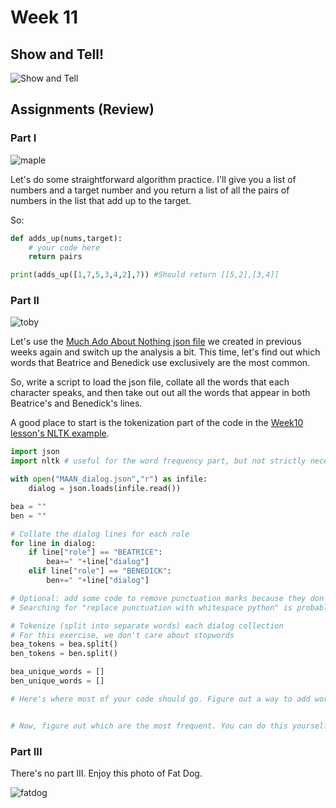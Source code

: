 # Week 11

## Show and Tell!
![Show and Tell](assets/showtell.gif)

## Assignments (Review)

### Part I
![maple](assets/maple.jpg)

Let's do some straightforward  algorithm practice. I'll give you a list of numbers and a target number and you return a list of all the pairs of numbers in the list that add up to the target. 

So:

```python
def adds_up(nums,target):
    # your code here
    return pairs

print(adds_up([1,7,5,3,4,2],7)) #Should return [[5,2],[3,4]]
```

### Part II
![toby](assets/toby.jpg)

Let's use the [Much Ado About Nothing json file](answers/MAAN_dialog.json) we created in previous weeks again and switch up the analysis a bit. This time, let's find out which words that Beatrice and Benedick use exclusively are the most common.

So, write a script to load the json file, collate all the words that each character speaks, and then take out out all the words that appear in both Beatrice's and Benedick's lines.

A good place to start is the tokenization part of the code in the [Week10 lesson's NLTK example](https://github.com/scholarslab/CodeLab/blob/master/Week10/lesson.md#example-nltk).

```python
import json
import nltk # useful for the word frequency part, but not strictly necessary.

with open("MAAN_dialog.json","r") as infile:
    dialog = json.loads(infile.read())

bea = ""
ben = ""

# Collate the dialog lines for each role 
for line in dialog:
    if line["role"] == "BEATRICE":
        bea+=" "+line["dialog"]
    elif line["role"] == "BENEDICK":
        ben+=" "+line["dialog"]

# Optional: add some code to remove punctuation marks because they don't matter to us
# Searching for "replace punctuation with whitespace python" is probably a good idea here.

# Tokenize (split into separate words) each dialog collection
# For this exercise, we don't care about stopwords
bea_tokens = bea.split()
ben_tokens = ben.split()

bea_unique_words = []
ben_unique_words = []

# Here's where most of your code should go. Figure out a way to add words from bea_tokens to bea_unique_words only if they don't also appear in ben_tokens.


# Now, figure out which are the most frequent. You can do this yourself or just take it from the nltk example.
```
### Part III
There's no part III. Enjoy this photo of Fat Dog.

![fatdog](assets/fatdog.jpg)